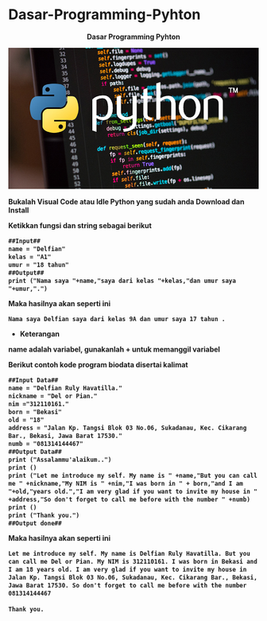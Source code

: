 # Dasar-Programming-Pyhton
<p align="center">
<b>Dasar Programming Pyhton<b>
</p>

<p align="center">
<img src="https://github.com/ariandto/py/blob/main/screen/v2.jpg"/>
</p>

Bukalah Visual Code atau Idle Python yang sudah anda Download dan Install<p>

Ketikkan fungsi dan string sebagai berikut<p>

```
##Input##
name = "Delfian"
kelas = "A1"
umur = "18 tahun"
##Output##
print ("Nama saya "+name,"saya dari kelas "+kelas,"dan umur saya "+umur,".")
```
Maka hasilnya akan seperti ini<p>
```
Nama saya Delfian saya dari kelas 9A dan umur saya 17 tahun .
```

<p>

- <b>Keterangan<b><p>
<p align="left">name adalah variabel, gunakanlah + untuk memanggil variabel</p>

<b>Berikut contoh kode program biodata disertai kalimat<b><p>
```
##Input Data##
name = "Delfian Ruly Havatilla."
nickname = "Del or Pian."
nim ="312110161."
born = "Bekasi"
old = "18"
address = "Jalan Kp. Tangsi Blok 03 No.06, Sukadanau, Kec. Cikarang Bar., Bekasi, Jawa Barat 17530."
numb = "081314144467"
##Output Data##
print ("Assalammu'alaikum..")
print ()
print ("Let me introduce my self. My name is " +name,"But you can call me " +nickname,"My NIM is " +nim,"I was born in " + born,"and I am "+old,"years old.","I am very glad if you want to invite my house in " +address,"So don't forget to call me before with the number " +numb)
print ()
print ("Thank you.")
##Output done##
```
Maka hasilnya akan seperti ini<p>
```Assalammu'alaikum..
Let me introduce my self. My name is Delfian Ruly Havatilla. But you can call me Del or Pian. My NIM is 312110161. I was born in Bekasi and I am 18 years old. I am very glad if you want to invite my house in Jalan Kp. Tangsi Blok 03 No.06, Sukadanau, Kec. Cikarang Bar., Bekasi, Jawa Barat 17530. So don't forget to call me before with the number 081314144467

Thank you.
```